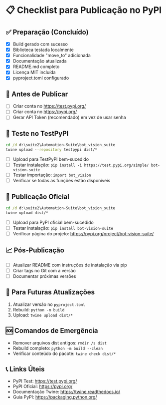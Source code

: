 # 📋 Checklist para Publicação no PyPI

## ✅ Preparação (Concluído)
- [x] Build gerado com sucesso
- [x] Biblioteca testada localmente
- [x] Funcionalidade "move_to" adicionada
- [x] Documentação atualizada
- [x] README.md completo
- [x] Licença MIT incluída
- [x] pyproject.toml configurado

## 🔑 Antes de Publicar
- [ ] Criar conta no https://test.pypi.org/
- [ ] Criar conta no https://pypi.org/
- [ ] Gerar API Token (recomendado) em vez de usar senha

## 🧪 Teste no TestPyPI
```cmd
cd /d d:\suite2\Automation-Suite\bot_vision_suite
twine upload --repository testpypi dist/*
```

- [ ] Upload para TestPyPI bem-sucedido
- [ ] Testar instalação: `pip install -i https://test.pypi.org/simple/ bot-vision-suite`
- [ ] Testar importação: `import bot_vision`
- [ ] Verificar se todas as funções estão disponíveis

## 🚀 Publicação Oficial
```cmd
cd /d d:\suite2\Automation-Suite\bot_vision_suite
twine upload dist/*
```

- [ ] Upload para PyPI oficial bem-sucedido
- [ ] Testar instalação: `pip install bot-vision-suite`
- [ ] Verificar página do projeto: https://pypi.org/project/bot-vision-suite/

## 📈 Pós-Publicação
- [ ] Atualizar README com instruções de instalação via pip
- [ ] Criar tags no Git com a versão
- [ ] Documentar próximas versões

## 🔧 Para Futuras Atualizações
1. Atualizar versão no `pyproject.toml`
2. Rebuild: `python -m build`
3. Upload: `twine upload dist/*`

## 🆘 Comandos de Emergência
- Remover arquivos dist antigos: `rmdir /s dist`
- Rebuild completo: `python -m build --clean`
- Verificar conteúdo do pacote: `twine check dist/*`

## 📞 Links Úteis
- PyPI Test: https://test.pypi.org/
- PyPI Oficial: https://pypi.org/
- Documentação Twine: https://twine.readthedocs.io/
- Guia PyPI: https://packaging.python.org/
